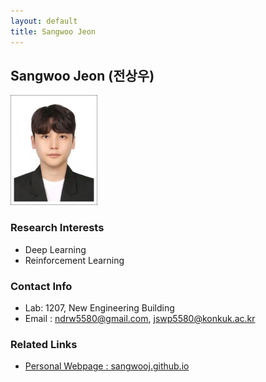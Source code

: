 ```yaml
---
layout: default
title: Sangwoo Jeon
---
```


## Sangwoo Jeon (전상우)
![alt_text](../assets/img/profile/profile_swjeon_21_small.jpg)

### Research Interests
* Deep Learning
* Reinforcement Learning

### Contact Info
* Lab: 1207, New Engineering Building
* Email : ndrw5580@gmail.com, jswp5580@konkuk.ac.kr

### Related Links
* [Personal Webpage : sangwooj.github.io](https://SangwooJ.github.io/)

